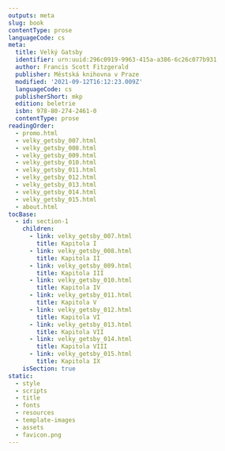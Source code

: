 ```yaml
---
outputs: meta
slug: book
contentType: prose
languageCode: cs
meta:
  title: Velký Gatsby
  identifier: urn:uuid:296c0919-9963-415a-a386-6c26c077b931
  author: Francis Scott Fitzgerald
  publisher: Městská knihovna v Praze
  modified: '2021-09-12T16:12:23.009Z'
  languageCode: cs
  publisherShort: mkp
  edition: beletrie
  isbn: 978-80-274-2461-0
  contentType: prose
readingOrder:
  - promo.html
  - velky_getsby_007.html
  - velky_getsby_008.html
  - velky_getsby_009.html
  - velky_getsby_010.html
  - velky_getsby_011.html
  - velky_getsby_012.html
  - velky_getsby_013.html
  - velky_getsby_014.html
  - velky_getsby_015.html
  - about.html
tocBase:
  - id: section-1
    children:
      - link: velky_getsby_007.html
        title: Kapitola I
      - link: velky_getsby_008.html
        title: Kapitola II
      - link: velky_getsby_009.html
        title: Kapitola III
      - link: velky_getsby_010.html
        title: Kapitola IV
      - link: velky_getsby_011.html
        title: Kapitola V
      - link: velky_getsby_012.html
        title: Kapitola VI
      - link: velky_getsby_013.html
        title: Kapitola VII
      - link: velky_getsby_014.html
        title: Kapitola VIII
      - link: velky_getsby_015.html
        title: Kapitola IX
    isSection: true
static:
  - style
  - scripts
  - title
  - fonts
  - resources
  - template-images
  - assets
  - favicon.png
---
```

